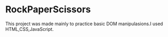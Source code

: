 # RockPaperScissors
This project was made mainly to practice basic DOM manipulasions.I used HTML,CSS,JavaScript.
